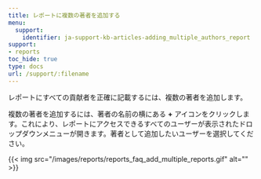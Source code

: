 ```yaml
---
title: レポートに複数の著者を追加する
menu:
  support:
    identifier: ja-support-kb-articles-adding_multiple_authors_report
support:
- reports
toc_hide: true
type: docs
url: /support/:filename
---
```


レポートにすべての貢献者を正確に記載するには、複数の著者を追加します。

複数の著者を追加するには、著者の名前の横にある **+** アイコンをクリックします。これにより、レポートにアクセスできるすべてのユーザーが表示されたドロップダウンメニューが開きます。著者として追加したいユーザーを選択してください。

{{< img src="/images/reports/reports_faq_add_multiple_reports.gif" alt="" >}}